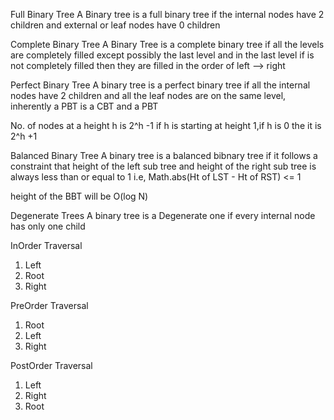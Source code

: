 Full Binary Tree
A Binary tree is a full binary tree if the internal nodes have 2 children and external or leaf nodes have 0 children

Complete Binary Tree
A Binary Tree is a complete binary tree if all the levels are completely filled except possibly the last level and in the last level if
is not completely filled then they are filled in the order of left --> right
 
Perfect Binary Tree
A binary tree is a perfect binary tree if all the internal nodes have 2 children and all the leaf nodes are on the same level,
inherently a PBT is a CBT and a PBT

No. of nodes at a height h is 2^h -1 if h is starting at height 1,if h is 0 the it is 2^h +1

Balanced Binary Tree
A binary tree is a balanced bibnary tree if it follows a constraint that height of the left sub tree and height of the right sub tree
is always less than or equal to 1 i.e, Math.abs(Ht of LST - Ht of RST) <= 1

height of the BBT will be O(log N)


Degenerate Trees
A binary tree is a Degenerate one if every internal node has only one child


InOrder Traversal
1) Left
2) Root
3) Right

PreOrder Traversal
1) Root
2) Left
3) Right

PostOrder Traversal
1) Left
2) Right
3) Root
